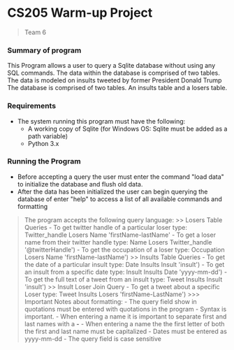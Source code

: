 # CS205 Warm-up Project
> Team 6
### Summary of program
This Program allows a user to query a Sqlite database without using any SQL commands. The data within the database is comprised of two tables. The data is modeled on insults tweeted by former President Donald Trump
The database is comprised of two tables. An insults table and a losers table. 

### Requirements
* The system running this program must have the following:
    * A working copy of Sqlite (for Windows OS: Sqlite must be added as a path variable)
    * Python 3.x
    
### Running the Program
* Before accepting a query the user must enter the command "load data" to initialize the database and flush old data.
* After the data has been initialized the user can begin querying the database of enter "help" to access a list of all available commands and formatting

> The program accepts the following query language:
    >> Losers Table Queries
    - To get twitter handle of a particular loser type: Twitter_handle Losers Name 'firstName-lastName' 
    - To get a loser name from their twitter handle type: Name Losers Twitter_handle '@twitterHandle')
    - To get the occupation of a loser type: Occupation Losers Name 'firstName-lastName')
    >> Insults Table Queries
    - To get the date of a particular insult type: Date Insults Insult 'insult')
    - To get an insult from a specific date type: Insult Insults Date 'yyyy-mm-dd')
    - To get the full text of a tweet from an insult type: Tweet Insults Insult 'insult')
    >> Insult Loser Join Query
    - To get a tweet about a specific Loser type: Tweet Insults Losers 'firstName-LastName')
    >>> Important Notes about formatting:
    - The query field show in quotations must be entered with quotations in the program
    - Syntax is important. 
        - When entering a name it is important to separate first and last names with a **-**
        - When entering a name the the first letter of both the first and last name must be capitalized
        - Dates must be entered as yyyy-mm-dd
        - The query field is case sensitive 
